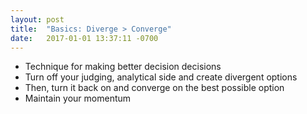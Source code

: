```yaml
---
layout: post
title:  "Basics: Diverge > Converge"
date:   2017-01-01 13:37:11 -0700
---
```

* Technique for making better decision decisions
* Turn off your judging, analytical side and create divergent options
* Then, turn it back on and converge on the best possible option
* Maintain your momentum
